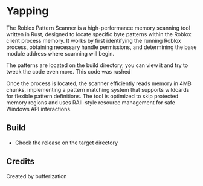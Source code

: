 # Yapping

The Roblox Pattern Scanner is a high-performance memory scanning tool written in Rust, designed to locate specific byte patterns within the Roblox client process memory. It works by first identifying the running Roblox process, obtaining necessary handle permissions, and determining the base module address where scanning will begin.

The patterns are located on the build directory, you can view it and try to tweak the code even more. This code was rushed

Once the process is located, the scanner efficiently reads memory in 4MB chunks, implementing a pattern matching system that supports wildcards for flexible pattern definitions. The tool is optimized to skip protected memory regions and uses RAII-style resource management for safe Windows API interactions.

## Build

- Check the release on the target directory

## Credits
Created by bufferization
